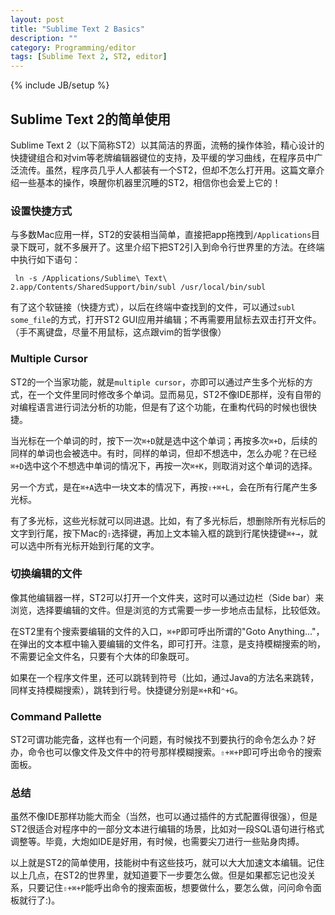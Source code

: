 ```yaml
---
layout: post
title: "Sublime Text 2 Basics"
description: ""
category: Programming/editor
tags: [Sublime Text 2, ST2, editor]
---
```

{% include JB/setup %}

## Sublime Text 2的简单使用

Sublime Text 2（以下简称ST2）以其简洁的界面，流畅的操作体验，精心设计的快捷键组合和对vim等老牌编辑器键位的支持，及平缓的学习曲线，在程序员中广泛流传。虽然，程序员几乎人人都装有一个ST2，但却不怎么打开用。这篇文章介绍一些基本的操作，唤醒你机器里沉睡的ST2，相信你也会爱上它的！

### 设置快捷方式

与多数Mac应用一样，ST2的安装相当简单，直接把app拖拽到`/Applications`目录下既可，就不多展开了。这里介绍下把ST2引入到命令行世界里的方法。在终端中执行如下语句：

	 ln -s /Applications/Sublime\ Text\ 2.app/Contents/SharedSupport/bin/subl /usr/local/bin/subl
	 
有了这个软链接（快捷方式），以后在终端中查找到的文件，可以通过`subl some_file`的方式，打开ST2 GUI应用并编辑；不再需要用鼠标去双击打开文件。（手不离键盘，尽量不用鼠标，这点跟vim的哲学很像）

### Multiple Cursor

ST2的一个当家功能，就是`multiple cursor`，亦即可以通过产生多个光标的方式，在一个文件里同时修改多个单词。显而易见，ST2不像IDE那样，没有自带的对编程语言进行词法分析的功能，但是有了这个功能，在重构代码的时候也很快捷。

当光标在一个单词的时，按下一次`⌘+D`就是选中这个单词；再按多次`⌘+D`，后续的同样的单词也会被选中。有时，同样的单词，但却不想选中，怎么办呢？在已经`⌘+D`选中这个不想选中单词的情况下，再按一次`⌘+K`，则取消对这个单词的选择。

另一个方式，是在`⌘+A`选中一块文本的情况下，再按`⇧+⌘+L`，会在所有行尾产生多光标。

有了多光标，这些光标就可以同进退。比如，有了多光标后，想删除所有光标后的文字到行尾，按下Mac的`⇧`选择键，再加上文本输入框的跳到行尾快捷键`⌘+→`，就可以选中所有光标开始到行尾的文字。

### 切换编辑的文件

像其他编辑器一样，ST2可以打开一个文件夹，这时可以通过边栏（Side bar）来浏览，选择要编辑的文件。但是浏览的方式需要一步一步地点击鼠标，比较低效。

在ST2里有个搜索要编辑的文件的入口，`⌘+P`即可呼出所谓的"Goto Anything..."，在弹出的文本框中输入要编辑的文件名，即可打开。注意，是支持模糊搜索的哟，不需要记全文件名，只要有个大体的印象既可。

如果在一个程序文件里，还可以跳转到符号（比如，通过Java的方法名来跳转，同样支持模糊搜索），跳转到行号。快捷键分别是`⌘+R`和`⌃+G`。


### Command Pallette

ST2可谓功能完备，这样也有一个问题，有时候找不到要执行的命令怎么办？好办，命令也可以像文件及文件中的符号那样模糊搜索。`⇧+⌘+P`即可呼出命令的搜索面板。

### 总结

虽然不像IDE那样功能大而全（当然，也可以通过插件的方式配置得很强），但是ST2很适合对程序中的一部分文本进行编辑的场景，比如对一段SQL语句进行格式调整等。毕竟，大炮如IDE是好用，有时候，也需要尖刀进行一些贴身肉搏。

以上就是ST2的简单使用，技能树中有这些技巧，就可以大大加速文本编辑。记住以上几点，在ST2的世界里，就知道要下一步要怎么做。但是如果都忘记也没关系，只要记住`⇧+⌘+P`能呼出命令的搜索面板，想要做什么，要怎么做，问问命令面板就行了:)。